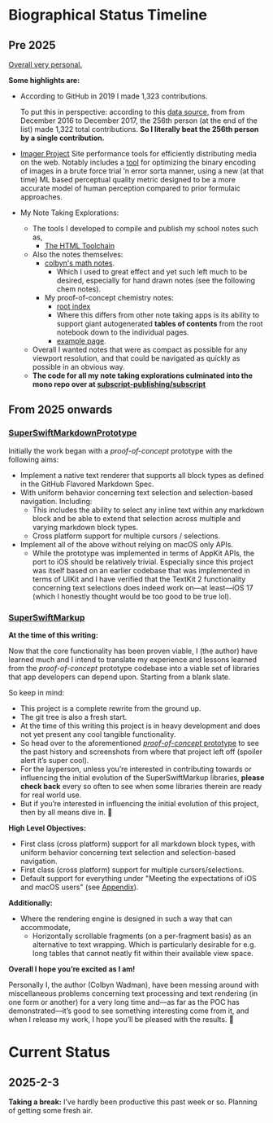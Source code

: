 # Biographical Status Timeline

## Pre 2025

[Overall very personal.]( VERY-PERSONAL-BIO.md )

**Some highlights are:**
- According to GitHub in 2019 I made 1,323 contributions.

  To put this in perspective: according to this [data source](https://web.archive.org/web/20200415010317/https://gist.github.com/paulmillr/2657075/), from from December 2016 to December 2017, the 256th person (at the end of the list) made 1,322 total contributions. **So I literally beat the 256th person by a single contribution.** 
- [Imager Project]( https://github.com/imager-io )
    Site performance tools for efficiently distributing media on the web. Notably includes a [tool]( https://github.com/imager-io/imager ) for optimizing the binary encoding of images in a brute force trial ’n error sorta manner, using a new (at that time) ML based perceptual quality metric designed to be a more accurate model of human perception compared to prior formulaic approaches. 
- My Note Taking Explorations:
    - The tools I developed to compile and publish my school notes such as,
        - [The HTML Toolchain]( https://github.com/subscript-publishing/subscript-html ) 
    - Also the notes themselves:
        - [colbyn's math notes]( https://colbyn.github.io/school-notes-spring-2020/ ).
            - Which I used to great effect and yet such left much to be desired, especially for hand drawn notes (see the following chem notes).
        - My proof-of-concept chemistry notes:
            - [root index]( https://colbyn.github.io/old-school-chem-notes/dev/chemistry-1010---fall-2021/index.html )
            - Where this differs from other note taking apps is its ability to support giant autogenerated **tables of contents** from the root notebook down to the individual pages.
            - [example page]( https://colbyn.github.io/old-school-chem-notes/dev/chemistry-1010---fall-2021/overview.html ).
    - Overall I wanted notes that were as compact as possible for any viewport resolution, and that could be navigated as quickly as possible in an obvious way.
    - **The code for all my note taking explorations culminated into the mono repo over at [subscript-publishing/subscript](https://github.com/subscript-publishing/subscript)**


## From 2025 onwards 

### [SuperSwiftMarkdownPrototype]( https://github.com/SuperSwiftMarkup/SuperSwiftMarkdownPrototype )

Initially the work began with a *proof-of-concept* prototype with the following aims: 
- Implement a native text renderer that supports all block types as defined in the GitHub Flavored Markdown Spec.
- With uniform behavior concerning text selection and selection-based navigation. Including: 
    - This includes the ability to select any inline text within any markdown block and be able to extend that selection across multiple and varying markdown block types. 
    - Cross platform support for multiple cursors / selections. 
- Implement all of the above without relying on macOS only APIs.
    - While the prototype was implemented in terms of AppKit APIs, the port to iOS should be relatively trivial. Especially since this project was itself based on an earlier codebase that was implemented in terms of UIKit and I have verified that the TextKit 2 functionality concerning text selections does indeed work on—at least—iOS 17 (which I honestly thought would be too good to be true lol). 

### [SuperSwiftMarkup]( https://github.com/SuperSwiftMarkup/SuperSwiftMarkup )

**At the time of this writing:**

Now that the core functionality has been proven viable, I (the author) have learned much and I intend to translate my experience and lessons learned from the *proof-of-concept* prototype codebase into a viable set of libraries that app developers can depend upon. Starting from a blank slate.

So keep in mind:
- This project is a complete rewrite from the ground up.
- The git tree is also a fresh start.
- At the time of this writing this project is in heavy development and does not yet present any cool tangible functionality.
- So head over to the aforementioned [*proof-of-concept* prototype](https://github.com/SuperSwiftMarkup/SuperSwiftMarkdownPrototype) to see the past history and screenshots from where that project left off (spoiler alert it’s super cool). 
- For the layperson, unless you’re interested in contributing towards or influencing the initial evolution of the SuperSwiftMarkup libraries, **please check back** every so often to see when some libraries therein are ready for real world use. 
- But if you’re interested in influencing the initial evolution of this project, then by all means dive in. 🙂


**High Level Objectives:**
- First class (cross platform) support for all markdown block types, with uniform behavior concerning text selection and selection-based navigation.
- First class (cross platform) support for multiple cursors/selections.
- Default support for everything under "Meeting the expectations of iOS and macOS users" (see [Appendix](#Appendix)).

**Additionally:**
- Where the rendering engine is designed in such a way that can accommodate,
    - Horizontally scrollable fragments (on a per-fragment basis) as an alternative to text wrapping. Which is particularly desirable for e.g. long tables that cannot neatly fit within their available view space.

**Overall I hope you’re excited as I am!** 

Personally I, the author (Colbyn Wadman), have been messing around with miscellaneous problems concerning text processing and text rendering (in one form or another) for a very long time and—as far as the POC has demonstrated—it’s good to see something interesting come from it, and when I release my work, I hope you’ll be pleased with the results. 🤞

# Current Status

## 2025-2-3

**Taking a break:** I’ve hardly been productive this past week or so. Planning of getting some fresh air. 
